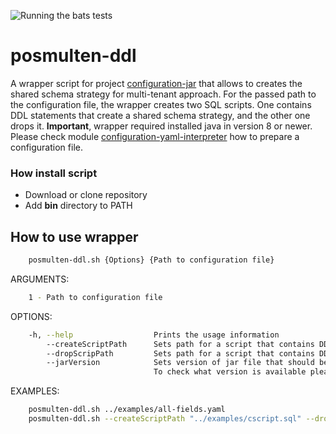 ![Running the bats tests](https://github.com/starnowski/posmulten-ddl/workflows/Running%20the%20bats%20tests/badge.svg)

# posmulten-ddl

A wrapper script for project [configuration-jar](https://github.com/starnowski/posmulten/tree/master/configuration-parent/configuration-jar) that allows to creates the shared schema strategy for multi-tenant approach.
For the passed path to the configuration file, the wrapper creates two SQL scripts. One contains DDL statements that create a shared schema strategy, and the other one drops it.
__Important__, wrapper required installed java in version 8 or newer.
Please check module [configuration-yaml-interpreter](https://github.com/starnowski/posmulten/tree/master/configuration-parent/configuration-yaml-interpreter) how to prepare a configuration file.

### How install script

*   Download or clone repository
*   Add __bin__ directory to PATH

## How to use wrapper

```bash
    posmulten-ddl.sh {Options} {Path to configuration file}
```

ARGUMENTS:

```bash
    1 - Path to configuration file
```

OPTIONS:

```bash
    -h, --help                  Prints the usage information
        --createScriptPath      Sets path for a script that contains DDL statements that create a shared schema strategy. By default, a file with the name create_script.sql is being created in the current directory.
        --dropScripPath         Sets path for a script that contains DDL statements that drop a shared schema strategy. By default, a file with the name drop_script.sql is being created in the current directory.
        --jarVersion            Sets version of jar file that should be used to generate ddl statements.
                                To check what version is available please check https://search.maven.org/artifact/com.github.starnowski.posmulten.configuration/configuration-jar site.
```

EXAMPLES:

```bash
    posmulten-ddl.sh ../examples/all-fields.yaml
    posmulten-ddl.sh --createScriptPath "../examples/cscript.sql" --dropScripPath "../examples/dscript.sql" ../examples/all-fields.yaml
```